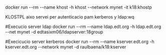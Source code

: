 docker run --rm --name khost -h khost --network mynet -it k18:khostp

KLOSTPL aixo servei per autenticacio pam kerberos y ldap:wq

#Execucio server ldap
docker run --rm --name ldap.edt.org -h ldap.edt.org --net mynet -d edtasixm06/ldapserver:18group

#Execicucio server kerberos
docker run --rm --name kserver.edt.org -h kserver.edt.org --network mynet -d raulbaena/k18:kserver
